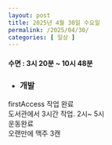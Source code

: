 ```yaml
---
layout: post
title: 2025년 4월 30일 수요일
permalink: /2025/04/30/
categories: [ 일상 ]
---
```

#### 수면 : 3시 20분 ~ 10시 48분<br/>
* ### 개발<br/>
firstAccess 작업 완료<br/>
도서관에서 3시간 작업. 2시~ 5시<br/>
운동완료<br/>
오랜만에 맥주 3캔